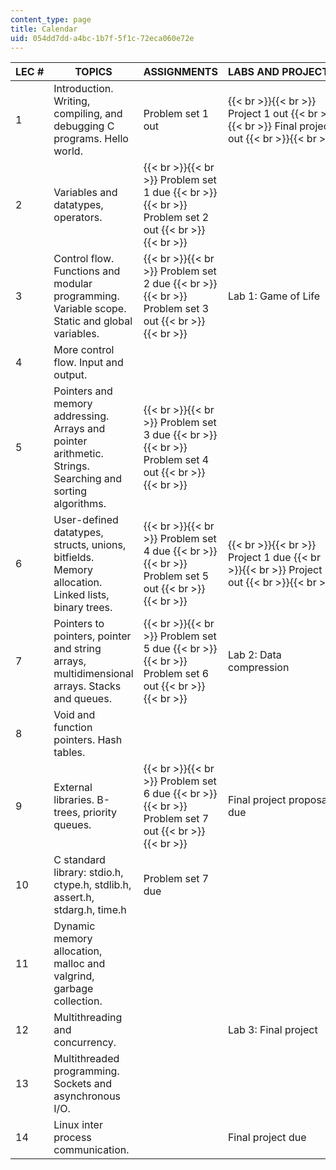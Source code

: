 ```yaml
---
content_type: page
title: Calendar
uid: 054dd7dd-a4bc-1b7f-5f1c-72eca060e72e
---
```


| LEC # | TOPICS | ASSIGNMENTS | LABS AND PROJECTS |
| --- | --- | --- | --- |
| 1 | Introduction. Writing, compiling, and debugging C programs. Hello world. | Problem set 1 out |  {{< br >}}{{< br >}} Project 1 out {{< br >}}{{< br >}} Final project out {{< br >}}{{< br >}}  |
| 2 | Variables and datatypes, operators. |  {{< br >}}{{< br >}} Problem set 1 due {{< br >}}{{< br >}} Problem set 2 out {{< br >}}{{< br >}}  | &nbsp; |
| 3 | Control flow. Functions and modular programming. Variable scope. Static and global variables. |  {{< br >}}{{< br >}} Problem set 2 due {{< br >}}{{< br >}} Problem set 3 out {{< br >}}{{< br >}}  | Lab 1: Game of Life |
| 4 | More control flow. Input and output. | &nbsp; |
| 5 | Pointers and memory addressing. Arrays and pointer arithmetic. Strings. Searching and sorting algorithms. |  {{< br >}}{{< br >}} Problem set 3 due {{< br >}}{{< br >}} Problem set 4 out {{< br >}}{{< br >}}  | &nbsp; |
| 6 | User-defined datatypes, structs, unions, bitfields. Memory allocation. Linked lists, binary trees. |  {{< br >}}{{< br >}} Problem set 4 due {{< br >}}{{< br >}} Problem set 5 out {{< br >}}{{< br >}}  |  {{< br >}}{{< br >}} Project 1 due {{< br >}}{{< br >}} Project 2 out {{< br >}}{{< br >}}  |
| 7 | Pointers to pointers, pointer and string arrays, multidimensional arrays. Stacks and queues. |  {{< br >}}{{< br >}} Problem set 5 due {{< br >}}{{< br >}} Problem set 6 out {{< br >}}{{< br >}}  | Lab 2: Data compression |
| 8 | Void and function pointers. Hash tables. | &nbsp; |
| 9 | External libraries. B-trees, priority queues. |  {{< br >}}{{< br >}} Problem set 6 due {{< br >}}{{< br >}} Problem set 7 out {{< br >}}{{< br >}}  | Final project proposal due |
| 10 | C standard library: stdio.h, ctype.h, stdlib.h, assert.h, stdarg.h, time.h | Problem set 7 due | &nbsp; |
| 11 | Dynamic memory allocation, malloc and valgrind, garbage collection. | &nbsp; |
| 12 | Multithreading and concurrency. | &nbsp; | Lab 3: Final project |
| 13 | Multithreaded programming. Sockets and asynchronous I/O. | &nbsp; |
| 14 | Linux inter process communication. | &nbsp; | Final project due
